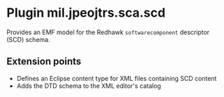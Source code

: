 # Plugin mil.jpeojtrs.sca.scd

Provides an EMF model for the Redhawk `softwarecomponent` descriptor (SCD) schema.

## Extension points

* Defines an Eclipse content type for XML files containing SCD content
* Adds the DTD schema to the XML editor's catalog
